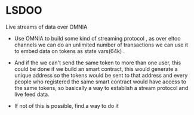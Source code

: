 # LSDOO
Live streams of data over OMNIA


- Use OMNIA to build some kind of streaming protocol , as
over eltoo channels we can do an unlimited number of transactions we can use it to embed data on
tokens as state vars(64k) .

- And if the we can't send the same token to more than one user, this could be done if we build an
smart contract, this would generate a unique address so the tokens would be sent to that address and
every people who registered the same smart contract would have access to the same tokens, so
basically a way to establish a stream protocol and live feed data.

- If not of this is possible, find a way to do it 
